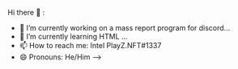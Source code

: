 Hi there 👋
:

- 🔭 I’m currently working on a mass report program for discord...
- 🌱 I’m currently learning HTML ...
- 📫 How to reach me: Intel PlayZ.NFT#1337
- 😄 Pronouns: He/Him
-->

